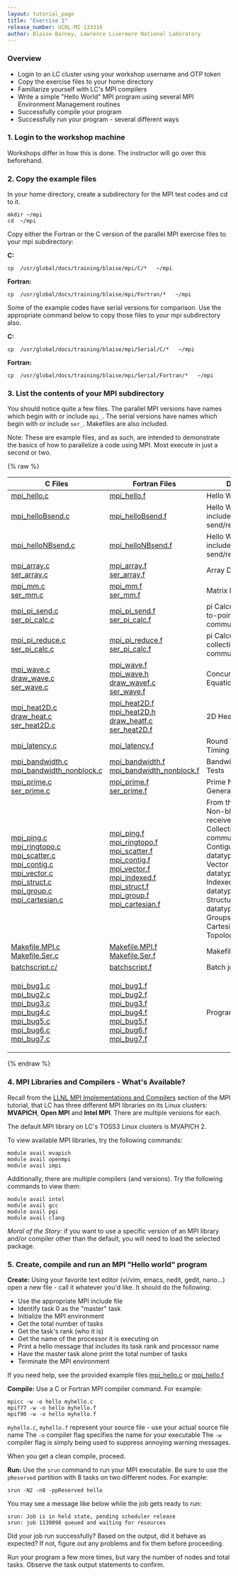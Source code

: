 ```yaml
---
layout: tutorial_page
title: "Exercise 1"
release_number: UCRL-MI-133316
author: Blaise Barney, Lawrence Livermore National Laboratory
---
```


### Overview

* Login to an LC cluster using your workshop username and OTP token
* Copy the exercise files to your home directory
* Familiarize yourself with LC's MPI compilers
* Write a simple "Hello World" MPI program using several MPI Environment Management routines
* Successfully compile your program
* Successfully run your program - several different ways

### 1. Login to the workshop machine
Workshops differ in how this is done. The instructor will go over this beforehand.

### 2. Copy the example files

In your home directory, create a subdirectory for the MPI test codes and cd to it.

```
mkdir ~/mpi
cd  ~/mpi
```

Copy either the Fortran or the C version of the parallel MPI exercise files to your mpi subdirectory:


**C:**
```
cp  /usr/global/docs/training/blaise/mpi/C/*   ~/mpi
```

**Fortran:**
```
cp  /usr/global/docs/training/blaise/mpi/Fortran/*   ~/mpi
```

Some of the example codes have serial versions for comparison. Use the appropriate command below to copy those files to your mpi subdirectory also.

**C:**
```
cp  /usr/global/docs/training/blaise/mpi/Serial/C/*   ~/mpi
```
**Fortran:**
```
cp  /usr/global/docs/training/blaise/mpi/Serial/Fortran/*   ~/mpi
```

### 3. List the contents of your MPI subdirectory

You should notice quite a few files. The parallel MPI versions have names which begin with or include `mpi_`. The serial versions have names which begin with or include `ser_`. Makefiles are also included.

Note: These are example files, and as such, are intended to demonstrate the basics of how to parallelize a code using MPI. Most execute in just a second or two.

{% raw %}

<table class="table table-striped table-bordered">
        <thead><tr><th>C Files</th><th>Fortran Files</th><th>Description</th></tr></thead>
        <tbody><tr><td><a href="/mpi/examples/mpi_hello.c">mpi_hello.c</a></td><td><a href="/mpi/examples/mpi_hello.f">mpi_hello.f</a></td><td>Hello World</td></tr>
        <tr><td ><a href="/mpi/examples/mpi_helloBsend.c">mpi_helloBsend.c</a></td><td><a href="/mpi/examples/mpi_helloBsend.f">mpi_helloBsend.f</a></td><td><a href="/mpi/examples/..."></a>Hello World modified to include blocking send/receive routines</td></tr>
        <tr><td ><a href="/mpi/examples/mpi_helloNBsend.c">mpi_helloNBsend.c</a></td><td ><a href="/mpi/examples/mpi_helloNBsend.f">mpi_helloNBsend.f</a></td><td>Hello World modified to include nonblocking send/receive routines</td></tr>
        <tr><td><a href="/mpi/examples/mpi_array.c">mpi_array.c</a><br><a href="/mpi/examples/ser_array.c">ser_array.c</a></td><td><a href="/mpi/examples/mpi_array.f">mpi_array.f</a><br><a href="/mpi/examples/ser_array.f">ser_array.f</a></td><td>Array Decomposition</td></tr>
        <tr><td ><a href="/mpi/examples/mpi_mm.c">mpi_mm.c</a><br><a href="/mpi/examples/ser_mm.c">ser_mm.c</a></td><td ><a href="/mpi/examples/mpi_mm.f">mpi_mm.f</a><br><a href="/mpi/examples/ser_mm.f">ser_mm.f</a></td><td>Matrix Multiply</td></tr>
        <tr><td><a href="/mpi/examples/mpi_pi_send.c">mpi_pi_send.c</a><br><a href="/mpi/examples/ser_pi_calc.c">ser_pi_calc.c</a></td><td><a href="/mpi/examples/mpi_pi_send.f">mpi_pi_send.f</a><br><a href="/mpi/examples/ser_pi_calc.f">ser_pi_calc.f</a></td><td><a href="/mpi/examples/..."></a>pi Calculation - point-to-point communications</td></tr>
        <tr><td><a href="/mpi/examples/mpi_pi_reduce.c">mpi_pi_reduce.c</a><br><a href="/mpi/examples/ser_pi_calc.c">ser_pi_calc.c</a></td><td ><a href="/mpi/examples/mpi_pi_reduce.f">mpi_pi_reduce.f</a><br><a href="/mpi/examples/ser_pi_calc.f">ser_pi_calc.f</a></td><td>pi Calculation - collective communications</td></tr>
        <tr><td><a href="/mpi/examples/mpi_wave.c">mpi_wave.c</a><br><a href="/mpi/examples/draw_wave.c">draw_wave.c</a><br><a href="/mpi/examples/ser_wave.c">ser_wave.c</a></td><td ><a href="/mpi/examples/mpi_wave.f">mpi_wave.f</a><br><a href="/mpi/examples/mpi_wave.h">mpi_wave.h</a><br><a href="/mpi/examples/draw_wavef.c">draw_wavef.c</a><br><a href="/mpi/examples/ser_wave.f">ser_wave.f</a></td><td>Concurrent Wave Equation</td></tr>
        <tr><td><a href="/mpi/examples/mpi_heat2D.c">mpi_heat2D.c</a><br><a href="/mpi/examples/draw_heat.c">draw_heat.c</a><br><a href="/mpi/examples/ser_heat2D.c">ser_heat2D.c</a></td><td><a href="/mpi/examples/mpi_heat2D.f">mpi_heat2D.f</a><br><a href="/mpi/examples/mpi_heat2D.h">mpi_heat2D.h</a><br><a href="/mpi/examples/draw_heatf.c">draw_heatf.c</a><br><a href="/mpi/examples/ser_heat2D.f">ser_heat2D.f</a></td><td>2D Heat Equation</td></tr>
        <tr><td><a href="/mpi/examples/mpi_latency.c">mpi_latency.c</a></td><td ><a href="/mpi/examples/mpi_latency.f">mpi_latency.f</a></td><td>Round Trip Latency Timing Test</td></tr>
        <tr><td><a href="/mpi/examples/mpi_bandwidth.c">mpi_bandwidth.c</a><br><a href="/mpi/examples/mpi_bandwidth_nonblock.c">mpi_bandwidth_nonblock.c</a></td><td ><a href="/mpi/examples/mpi_bandwidth.f">mpi_bandwidth.f</a><br><a href="/mpi/examples/mpi_bandwidth_nonblock.f">mpi_bandwidth_nonblock.f</a></td><td>Bandwidth Timing Tests</td></tr>
        <tr><td><a href="/mpi/examples/mpi_prime.c">mpi_prime.c</a><br><a href="/mpi/examples/ser_prime.c">ser_prime.c</a></td><td><a href="/mpi/examples/mpi_prime.f">mpi_prime.f</a><br><a href="/mpi/examples/ser_prime.f">ser_prime.f</a></td><td>Prime Number Generation</td></tr>
        <tr><td><a href="/mpi/examples/mpi_ping.c">mpi_ping.c</a><br><a href="/mpi/examples/mpi_ringtopo.c">mpi_ringtopo.c</a><br><a href="/mpi/examples/mpi_scatter.c">mpi_scatter.c</a><br><a href="/mpi/examples/mpi_contig.c">mpi_contig.c</a><br><a href="/mpi/examples/mpi_vector.c">mpi_vector.c</a><br><a href="/mpi/examples/mpi_struct.c">mpi_struct.c</a><br><a href="/mpi/examples/mpi_group.c">mpi_group.c</a><br><a href="/mpi/examples/mpi_cartesian.c">mpi_cartesian.c</a></td><td><a href="/mpi/examples/mpi_ping.f">mpi_ping.f</a><br>
        <a href="/mpi/examples/mpi_ringtopo.f">mpi_ringtopo.f</a><br>
        <a href="/mpi/examples/mpi_scatter.f">mpi_scatter.f</a><br>
        <a href="/mpi/examples/mpi_contig.f">mpi_contig.f</a><br>        
        <a href="/mpi/examples/mpi_vector.f">mpi_vector.f</a><br>
        <a href="/mpi/examples/mpi_indexed.f">mpi_indexed.f</a><br>
        <a href="/mpi/examples/mpi_struct.f">mpi_struct.f</a><br>
        <a href="/mpi/examples/mpi_group.f">mpi_group.f</a><br>
        <a href="/mpi/examples/mpi_cartesian.f">mpi_cartesian.f</a></td>
      <td>From the tutorial...<br>Non-blocking send-receive<br>Collective communications<br>Contiguous derived datatype<br>Vector derived datatype<br>Indexed derived datatype <br>Structure derived datatype<br>Groups/Communicators<br>CartesianVirtual Topology</td></tr>
      <tr>
        <td><a href="/mpi/examples/Makefile.MPI.c">Makefile.MPI.c</a><br>
        <a href="/mpi/examples/Makefile.Ser.c">Makefile.Ser.c</a></td>
        <td><a href="/mpi/examples/Makefile.MPI.f">Makefile.MPI.f</a><br>
        <a href="/mpi/examples/Makefile.Ser.f">Makefile.Ser.f</a></td>
        <td><a href="/mpi/examples/..."></a>Makefiles</td></tr><tr>
          <td><a href="/mpi/examples/batchscript.c">batchscript.c/</a></td>
          <td><a href="/mpi/examples/batchscript.f">batchscript.f</a></td><td>Batch job scripts</td></tr><tr>
            <td><p><a href="/mpi/examples/mpi_bug1.c">mpi_bug1.c</a><br>
              <a href="/mpi/examples/mpi_bug2.c">mpi_bug2.c</a><br>
              <a href="/mpi/examples/mpi_bug3.c">mpi_bug3.c</a><br>
              <a href="/mpi/examples/mpi_bug4.c">mpi_bug4.c</a><br>
              <a href="/mpi/examples/mpi_bug5.c">mpi_bug5.c <br>
              </a><a href="/mpi/examples/mpi_bug6.c">mpi_bug6.c</a><br>
              <a href="/mpi/examples/mpi_bug7.c">mpi_bug7.c</a></p></td>
            <td><a href="/mpi/examples/mpi_bug1.f">mpi_bug1.f</a><br>
            <a href="/mpi/examples/mpi_bug2.f">mpi_bug2.f</a><br>
            <a href="/mpi/examples/mpi_bug3.f">mpi_bug3.f</a><br>
            <a href="/mpi/examples/mpi_bug4.f">mpi_bug4.f</a><br>
            <a href="/mpi/examples/mpi_bug5.f">mpi_bug5.f</a><br>
            <a href="/mpi/examples/mpi_bug6.f">mpi_bug6.f</a><br>
            <a href="/mpi/examples/mpi_bug7.f">mpi_bug7.f</a></td>
        <td>Programs with bugs</td></tr>
        </tbody>
        </table>
{% endraw %}

### 4. MPI Libraries and Compilers - What's Available?

Recall from the [LLNL MPI Implementations and Compilers](implementations.md) section of the MPI tutorial, that LC has three different MPI libraries on its Linux clusters: **MVAPICH**, **Open MPI** and **Intel MPI**. There are multiple versions for each.

The default MPI library on LC's TOSS3 Linux clusters is MVAPICH 2.

To view available MPI libraries, try the following commands:

```
module avail mvapich
module avail openmpi
module avail impi
```

Additionally, there are multiple compilers (and versions). Try the following commands to view them:

```
module avail intel
module avail gcc
module avail pgi
module avail clang
```

*Moral of the Story*: if you want to use a specific version of an MPI library and/or compiler other than the default, you will need to load the selected package.

### 5. Create, compile and run an MPI "Hello world" program

**Create:** Using your favorite text editor (vi/vim, emacs, nedit, gedit, nano...) open a new file - call it whatever you'd like.
It should do the following:
* Use the appropriate MPI include file
* Identify task 0 as the "master" task
* Initialize the MPI environment
* Get the total number of tasks
* Get the task's rank (who it is)
* Get the name of the processor it is executing on
* Print a hello message that includes its task rank and processor name
* Have the master task alone print the total number of tasks
* Terminate the MPI environment

If you need help, see the provided example files [mpi_hello.c](examples/mpi_hello.c) or [mpi_hello.f](examples/mpi_hello.f)

**Compile:** Use a C or Fortran MPI compiler command. For example:

```
mpicc -w -o hello myhello.c
mpif77 -w -o hello myhello.f
mpif90 -w -o hello myhello.f
```

`myhello.c`, `myhello.f`  represent your source file - use your actual source file name
The `-o` compiler flag specifies the name for your executable
The `-w` compiler flag is simply being used to suppress annoying warning messages.

When you get a clean compile, proceed.

**Run:** Use the `srun` command to run your MPI executable. Be sure to use the `pReserved` partition with 8 tasks on two different nodes. For example:
```
srun -N2 -n8 -ppReserved hello
```

You may see a message like below while the job gets ready to run:

```
srun: Job is in held state, pending scheduler release
srun: job 1139098 queued and waiting for resources
```

Did your job run successfully? Based on the output, did it behave as expected? If not, figure out any problems and fix them before proceeding.

Run your program a few more times, but vary the number of nodes and total tasks. Observe the task output statements to confirm.
